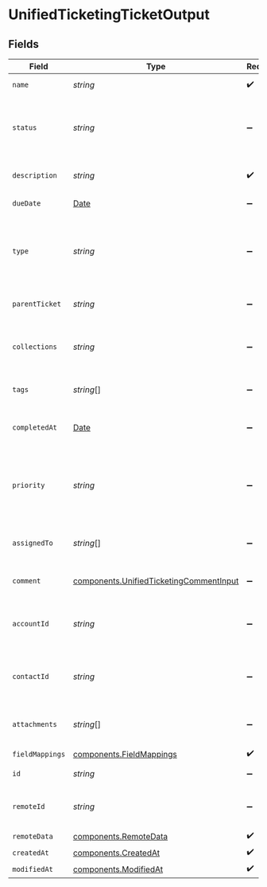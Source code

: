 # UnifiedTicketingTicketOutput


## Fields

| Field                                                                                              | Type                                                                                               | Required                                                                                           | Description                                                                                        |
| -------------------------------------------------------------------------------------------------- | -------------------------------------------------------------------------------------------------- | -------------------------------------------------------------------------------------------------- | -------------------------------------------------------------------------------------------------- |
| `name`                                                                                             | *string*                                                                                           | :heavy_check_mark:                                                                                 | The name of the ticket                                                                             |
| `status`                                                                                           | *string*                                                                                           | :heavy_minus_sign:                                                                                 | The status of the ticket. Authorized values are OPEN or CLOSED.                                    |
| `description`                                                                                      | *string*                                                                                           | :heavy_check_mark:                                                                                 | The description of the ticket                                                                      |
| `dueDate`                                                                                          | [Date](https://developer.mozilla.org/en-US/docs/Web/JavaScript/Reference/Global_Objects/Date)      | :heavy_minus_sign:                                                                                 | The date the ticket is due                                                                         |
| `type`                                                                                             | *string*                                                                                           | :heavy_minus_sign:                                                                                 | The type of the ticket. Authorized values are PROBLEM, QUESTION, or TASK                           |
| `parentTicket`                                                                                     | *string*                                                                                           | :heavy_minus_sign:                                                                                 | The UUID of the parent ticket                                                                      |
| `collections`                                                                                      | *string*                                                                                           | :heavy_minus_sign:                                                                                 | The collection UUIDs the ticket belongs to                                                         |
| `tags`                                                                                             | *string*[]                                                                                         | :heavy_minus_sign:                                                                                 | The tags names of the ticket                                                                       |
| `completedAt`                                                                                      | [Date](https://developer.mozilla.org/en-US/docs/Web/JavaScript/Reference/Global_Objects/Date)      | :heavy_minus_sign:                                                                                 | The date the ticket has been completed                                                             |
| `priority`                                                                                         | *string*                                                                                           | :heavy_minus_sign:                                                                                 | The priority of the ticket. Authorized values are HIGH, MEDIUM or LOW.                             |
| `assignedTo`                                                                                       | *string*[]                                                                                         | :heavy_minus_sign:                                                                                 | The users UUIDs the ticket is assigned to                                                          |
| `comment`                                                                                          | [components.UnifiedTicketingCommentInput](../../models/components/unifiedticketingcommentinput.md) | :heavy_minus_sign:                                                                                 | The comment of the ticket                                                                          |
| `accountId`                                                                                        | *string*                                                                                           | :heavy_minus_sign:                                                                                 | The UUID of the account which the ticket belongs to                                                |
| `contactId`                                                                                        | *string*                                                                                           | :heavy_minus_sign:                                                                                 | The UUID of the contact which the ticket belongs to                                                |
| `attachments`                                                                                      | *string*[]                                                                                         | :heavy_minus_sign:                                                                                 | The attachements UUIDs tied to the ticket                                                          |
| `fieldMappings`                                                                                    | [components.FieldMappings](../../models/components/fieldmappings.md)                               | :heavy_check_mark:                                                                                 | N/A                                                                                                |
| `id`                                                                                               | *string*                                                                                           | :heavy_minus_sign:                                                                                 | The UUID of the ticket                                                                             |
| `remoteId`                                                                                         | *string*                                                                                           | :heavy_minus_sign:                                                                                 | The id of the ticket in the context of the 3rd Party                                               |
| `remoteData`                                                                                       | [components.RemoteData](../../models/components/remotedata.md)                                     | :heavy_check_mark:                                                                                 | N/A                                                                                                |
| `createdAt`                                                                                        | [components.CreatedAt](../../models/components/createdat.md)                                       | :heavy_check_mark:                                                                                 | N/A                                                                                                |
| `modifiedAt`                                                                                       | [components.ModifiedAt](../../models/components/modifiedat.md)                                     | :heavy_check_mark:                                                                                 | N/A                                                                                                |